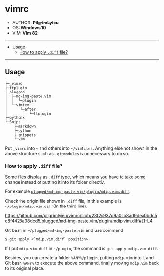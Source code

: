 # vimrc

- AUTHOR: **PilgrimLyieu**
- OS: **Windows 10**
- VIM: **Vim 82**

---

- [Usage](#usage)
  - [How to apply `.diff` file?](#how-to-apply-diff-file)

---

## Usage

```
├─_vimrc
├─ftplugin
├─plugged
│  ├─md-img-paste.vim
│  │  └─plugin
│  └─vimtex
│      └─after
│          └─ftplugin
├─pythonx
└─Snips
    ├─markdown
    ├─python
    ├─snippets
    └─vim
```

Put `_vimrc` into `~` and others into `~/vimfiles`. Anything else not shown in the above structure such as `.gitmodules` is unnecessary to do so.

### How to apply `.diff` file?

Some files display as `.diff` type, which means you have to take some change instead of putting it into its folder directly.

For example [`plugged/md-img-paste.vim/plugin/mdip.vim.diff`](plugged/md-img-paste.vim/plugin/mdip.vim.diff).

Check the origin file shown in `.diff` file, in this example is `~/plugin/mdip.vim.diff`(In the third line).

https://github.com/pilgrimlyieu/vimrc/blob/23f2c937d9a0cb8ad9dea0bdc5c8f4428a38dcd5/plugged/md-img-paste.vim/plugin/mdip.vim.diff#L1-L4

Git bash in `~/plugged/md-img-paste.vim` and use command

```git
$ git apply <`mdip.vim.diff` position>
```

If I put `mdip.vim.diff` in `~/plugin`, the command is `git apply mdip.vim.diff`.

Besides, you can create a folder `%ANY%/plugin`, putting `mdip.vim` into it and Git bash `%ANY%` to execute the above command, finally moving `mdip.vim` back to its original place.
